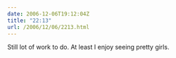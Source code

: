 ```yaml
---
date: 2006-12-06T19:12:04Z
title: "22:13"
url: /2006/12/06/2213.html
---
```


<p>Still lot of work to do. At least I enjoy seeing pretty girls.</p>
